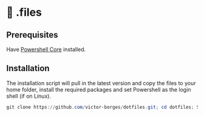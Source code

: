 # 🔧 .files

## Prerequisites

Have [Powershell Core](https://github.com/PowerShell/PowerShell) installed.

## Installation

The installation script will pull in the latest version and copy the files to your home folder, install the required packages and set Powershell as the login shell (if on Linux).

```powershell
git clone https://github.com/victor-borges/dotfiles.git; cd dotfiles; Set-ExecutionPolicy Bypass -Scope Process -Force; ./install.ps1
```
